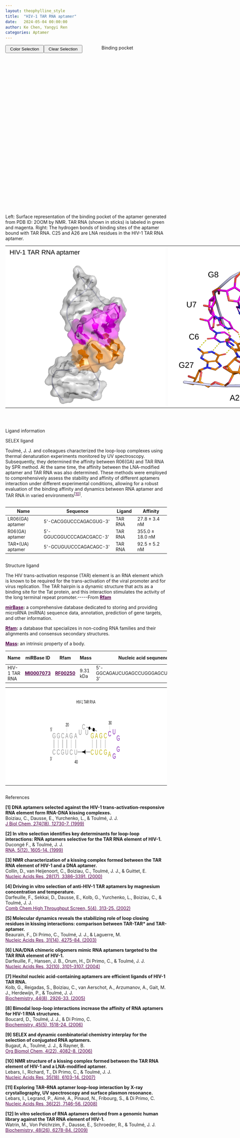 ```yaml
---
layout: theophylline_style
title:  "HIV-1 TAR RNA aptamer"
date:   2024-05-04 00:00:00
author: Ke Chen, Yangyi Ren
categories: Aptamer
---
```

<html>
<head>
  <style>

  </style>
</head>
</html>

<html lang="zh-cn">
<head>
<meta charset="utf-8"> 
<style>
 

<div class="side-nav">
<ul>
    <div class="side-nav-item"><li><a href="#timeline" style="color: #000000;">Timeline</a></li></div>
    <div class="side-nav-item"><li><a href="#description" style="color: #000000;">Description</a></li></div>
    <div class="side-nav-item"><li><a href="#SELEX" style="color: #000000;">SELEX</a></li></div>
    <div class="side-nav-item"><li><a href="#Structure" style="color: #000000;">Structure</a></li></div>
    <div class="side-nav-item"><li><a href="#ligand-recognition" style="color: #000000;">Ligand information</a></li></div>
    <div class="side-nav-item"><li><a href="#references" style="color: #000000;">References</a></li></div>
    </ul>
</div>

<p class="header_box" id="timeline">Timeline</p>
<div class="timeline">
  <div class="entry">
    <div class="title">
      <h3><a href="https://pubmed.ncbi.nlm.nih.gov/10212256/" target="_blank" style="color:#520049">1999</a></h3>
    </div>
    <div class="body">
      <p>The DNA aptamer was selected for the first time<sup>[<a href="#ref1" style="color:#520049">1</a>]</sup></p>
    </div>
  </div>
  <div class="entry">
    <div class="title">
      <h3><a href="https://pubmed.ncbi.nlm.nih.gov/7521014/" target="_blank" style="color:#520049">1999</a></h3>
    </div>
    <div class="body">
      <p>The RNA aptamer was selected for the first time<sup>[<a href="#ref2" style="color:#520049">2</a>]</sup></p>
    </div>
  </div>
  <div class="entry">
    <div class="title">
      <h3><a href="https://pubmed.ncbi.nlm.nih.gov/10954609/" target="_blank" style="color:#520049">2000</a></h3>
    </div>
    <div class="body">
      <p>Nuclear magnetic resonance (NMR) characterization of a kissing complex formed between the trans-activating responsive (TAR) RNA element and DNA aptamer<sup>[<a href="#ref3" style="color:#520049">3</a>]</sup></p>
    </div>
  </div>
    <div class="entry">
    <div class="title">
      <h3><a href="https://pubmed.ncbi.nlm.nih.gov/12052182/" target="_blank" style="color:#520049">2002</a></h3>
    </div>
    <div class="body">
      <p>Effect of magnesium concentration and temperature on screening of TAR aptamers in vitro<sup>[<a href="#ref4" style="color:#520049">4</a>]</sup></p>
    </div>
  </div>
  <div class="entry">
    <div class="title">
      <h3><a href="https://pubmed.ncbi.nlm.nih.gov/12853646/" target="_blank" style="color:#520049">2003</a></h3>
    </div>
    <div class="body">
      <p>Stabilization of ring-closed residues in affinity interactions<sup>[<a href="#ref5" style="color:#520049">5</a>]</sup></p>
    </div>
  </div>
  <div class="entry">
    <div class="title">
      <h3><a href="https://pubmed.ncbi.nlm.nih.gov/15181175/" target="_blank" style="color:#520049">2004</a></h3>
    </div>
    <div class="body">
      <p>LNA/DNA chimeric oligomers mimic RNA aptamers targeted to the TAR<sup>[<a href="#ref6" style="color:#520049">6</a>]</sup></p>
    </div>
  </div>
  <div class="entry">
    <div class="title">
      <h3><a href="https://pubmed.ncbi.nlm.nih.gov/15723535/" target="_blank" style="color:#520049">2005</a></h3>
    </div>
    <div class="body">
      <p>Discovery and detection of hexitol nucleic acid aptamers<sup>[<a href="#ref7" style="color:#520049">7</a>]</sup></p>
    </div>
  </div>
  <div class="entry">
    <div class="title">
      <h3><a href="https://pubmed.ncbi.nlm.nih.gov/17312962/" target="_blank" style="color:#520049">2006</a></h3>
    </div>
    <div class="body">
      <p>Application of SELEX technique in TAR aptamer selection<sup>[<a href="#ref8" style="color:#520049">8</a>]</sup></p>
    </div>
  </div>
<div class="entry">
    <div class="title">
      <h3><a href="https://pubmed.ncbi.nlm.nih.gov/16445294/" target="_blank" style="color:#520049">2006</a></h3>
    </div>
    <div class="body">
      <p>The role of bimodal ring interaction in aptamer binding<sup>[<a href="#ref9" style="color:#520049">9</a>]</sup></p>
    </div>
  </div>
  <div class="entry">
    <div class="title">
      <h3><a href="https://pubmed.ncbi.nlm.nih.gov/17768146/" target="_blank" style="color:#520049">2007</a></h3>
    </div>
    <div class="body">
      <p>NMR structure of complexes formed between TAR RNA and RNA modified aptamers<sup>[<a href="#ref10" style="color:#520049">10</a>]</sup></p>
    </div>
  </div>
  <div class="entry">
    <div class="title">
      <h3><a href="https://pubmed.ncbi.nlm.nih.gov/9257650/" target="_blank" style="color:#520049">2008</a></h3>
    </div>
    <div class="body">
      <p>Exploring TAR–RNA aptamer loop–loop interaction by X-ray crystallography, ultraviolet (UV) spectroscopy and surface plasmon resonance (SPR)<sup>[<a href="#ref11" style="color:#520049">11</a>]</sup></p>
    </div>
  </div>
  <div class="entry">
    <div class="title">
      <h3><a href="https://pubmed.ncbi.nlm.nih.gov/19496624/" target="_blank" style="color:#520049">2009</a></h3>
    </div>
    <div class="body">
      <p>In vitro selection of RNA aptamers for HIV-1-resistant TAR RNA elements obtained from human genome libraries<sup>[<a href="#ref12" style="color:#520049">12</a>]</sup></p>
    </div>
  </div>
</div>

<p class="header_box" id="description">Description</p>
<p>In 1999, Toulmé, J. J. et al. used in vitro selecting techniques to isolate aptamers with high affinity binding TAR RNA sites. This 59 nt imperfect stem-loop is at the 5'-end of HIV-1 transcriptIn. In 2007, Toulmé, J. J. et al. used NMR systems and molecular dynamics methods to determine the structure of the complex formed by the locked nucleic acid (LNA)-modified aptamer and TAR RNA. LNA are nucleic acids analogues containing 2'-O, 4'-C methylene linkage, which can enhance the thermal stability of duplexes<sup>[<a href="#ref2" style="color:#520049">2</a></sup><sup>,<a href="#ref10" style="color:#520049">10</a>]</sup>.</p>

<p class="header_box" id="SELEX">SELEX</p>
<p>The in vitro selection experiment designed by Toulmé, J. J. and colleagues in 1999 mainly consisted of RNA pool ampplification and subsequent selection processes. RNAs were obtained by in vitro transcription of the polymerase chain reaction (PCR)-amplified library with T7 RNA polymerase. The aptamer with high affinity was selected by eight rounds and the washing times were increased in the sixth to eighth rounds<sup>[<a href="#ref10" style="color:#520049">10</a>]</sup>.</p>
<p>

<p class="header_box" id="Structure">Structure</p>
<p class="blowheader_box">2D representation</p>
<p>Here we utilized RiboDraw to complete the figure, based the 3D structure information. The LR06(GA) aptamer was named by Toulmé, J. J. et al. in the article<sup>[<a href="#ref10" style="color:#520049">10</a>]</sup>.</p>
<p>5'-CACGGUCCCAGACGUG-3'</p>
<img src="/images/2D/LR06_aptamer_2D.svg" alt="drawing" style="width:800px;display:block;margin:0 auto;border-radius:0;" class="img-responsive">
<div style="display: flex; justify-content: center;"></div>



<p class="blowheader_box">3D visualisation</p>           
<p>Toulmé, J. J. and colleagues present the solution structure of the TAR/HIV-1 TAR RNA aptamer complex, as determined by heteronuclear NMR spectroscopy and molecular dynamics calculations. Structures were calculated using CNS (cristallography and NMR system) torsion angle molecular dynamics (TAMD) protocol for nucleic acids using NOE and dihedral angle restraints. In the figure, the TAR RNA is labeled in green, the HIV-1 TAR RNA aptamer is labeled in brownish red, and the interacting bases in the two sequences are labeled in magenta and orange, respectively. The PDB ID of this structure is 2OOM<sup>[<a href="#ref10" style="color:#520049" >10</a>]</sup>.</p>
<p>Additional available structures that have been solved and detailed information are accessible on <a href="{{ site.url }}{{ site.baseurl }}/structures" target="_blank" style="color:#520049"><b><i>Structures</i></b></a> page.</p>
<div><p style="text-align:right;margin-bottom: 0px;">(Clicking the "Settings/Controls info" to turn Spin off)</p>
  <table class="table table-bordered" style="table-layout:fixed;width:1200px;margin-left:auto;margin-right:auto;"><tr>
  <td style="text-align:center;padding-bottom: 0px;padding-left: 0px;padding-top: 0px;padding-right: 0px">
  <img src="/images/3D/LR06_aptamer_3D1.svg" alt="drawing" style="width:500px;margin-top: 0px;margin-bottom: 0px;" >
  </td>
  <td style="text-align:center;padding-bottom: 0px;padding-left: 0px;padding-top: 0px;padding-right: 0px">
  <html lang="en">
    <head>
      <meta charset="utf-8" />
      <meta name="viewport" content="width=device-width, user-scalable=no, minimum-scale=1.0, maximum-scale=1.0">
      <meta http-equiv="X-UA-Compatible" content="IE=edge">
      <title>PDBe Molstar</title>
      <!-- Molstar CSS & JS -->
      <link rel="stylesheet" type="text/css" href="https://www.ebi.ac.uk/pdbe/pdb-component-library/css/pdbe-molstar-1.2.1.css">
      <script src="/js/mol/ro_pdbe-molstar-plugin-1.2.1.js"></script>
        <style>
          * {
              margin: 0;
              padding: 0;
              box-sizing: border-box;
          }
          .msp-plugin ::-webkit-scrollbar-thumb {
              background-color: #474748  !important;
          }
          .msp-plugin .msp-layout-standard {
              border: 1px solid #efefef;
          }
          .viewerSection1 {
            padding-top: 0px;
          }
          .controlsSection1 {
            width: 300px;
              display: flex;
              float:left;
              padding: 0px 0 0 0;
              height:25px;
            }
            .controlBox1 {
              border: 0px solid lightgray;
              padding: 0px;
              margin-bottom: 0px;
            }
          #myViewer1{
            float:left;
            width:500px;
            height: 500px;
            position:relative;
          }
        </style>
    </head>
    <body onload="customize()">
        <div class="controlsSection1">
            <button onclick="
              var selectSections1 = [
                {
  struct_asym_id: 'A',    
  start_residue_number:1, 
  end_residue_number:5, 
  color:{r:194,g:182,b:23}
},
{
  struct_asym_id: 'A', 
  start_residue_number:6, 
  end_residue_number:10, 
  color:{r:255,g:0,b:255}
},
{
  struct_asym_id: 'A', 
  start_residue_number:11, 
  end_residue_number:16, 
  color:{r:194,g:182,b:23}
},
{
  struct_asym_id: 'B', 
  start_residue_number:17, 
  end_residue_number:22, 
  color:{r:46,g:161,b:3}
},
{
  struct_asym_id: 'B', 
  start_residue_number:23, 
  end_residue_number:27, 
  color:{r:241,g:125,b:7}
},
{
  struct_asym_id: 'B', 
  start_residue_number:28, 
  end_residue_number:32, 
  color:{r:46,g:161,b:3}
}
              ]
            viewerInstance1.visual.select({ data: selectSections1, nonSelectedColor: {r:255,g:255,b:255}})" style="float:right;height:25px;width: 120px;">Color Selection</button><br><br>
          <button button style="float: left;height:25px;width: 120px;" onclick="viewerInstance1.visual.clearSelection()">Clear Selection</button><br><br>
      </div>
    <div class="viewerSection1">
    <!-- Molstar container -->
      <div id="myViewer1"></div>
    </div>
    <script>
      var viewerInstance1 = new PDBeMolstarPlugin();
      var options1 = {
        customData:{
        url:'/pdbfiles/LR06_3D.pdb',
        format: 'pdb'},
        expanded: false,
        hideControls: true,
        bgColor: {r:255, g:255, b:255},
        }
      var viewerContainer1 = document.getElementById('myViewer1');
      viewerInstance1.render(viewerContainer1, options1);
  window.addEventListener('load', function() {
    var colorSelectionButton1 = document.querySelector('.controlsSection1 button');
    colorSelectionButton1.click();
  });
</script>
</body>
</html>
</td>
</tr>
</table>
</div>


<p class="blowheader_box">Binding pocket</p>           
<p>Left: Surface representation of the binding pocket of the aptamer generated from PDB ID: 2OOM by NMR. TAR RNA (shown in sticks) is labeled in green and magenta. Right: The hydrogen bonds of binding sites of the aptamer bound with TAR RNA. C25 and A26 are LNA residues in the HIV-1 TAR RNA aptamer.</p>
  <table class="table table-bordered" style="table-layout:fixed;width:1200px;margin-left:auto;margin-right:auto;"><tr>
  <td style="text-align:center;padding-bottom: 0px;padding-left: 0px;padding-top: 0px;padding-right: 0px">
  <img src="/images/Binding_pocket/LR06_binding_pocker1.svg" alt="drawing" style="width:500px;margin-top: 0px;margin-bottom: 0px;" >
  </td>
  <td style="text-align:center;padding-bottom: 0px;padding-right: 0px;padding-top: 0px;padding-right: 0px">
  <img src="/images/Binding_pocket/LR06_binding_pocker2.svg" alt="drawing" style="width:500px;margin-top: 0px;margin-bottom: 0px;" >
  </td>
  </tr>
  </table>
  <br>
  <br>

<p class="header_box" id="ligand-recognition">Ligand information</p>
<p class="blowheader_box">SELEX ligand</p>
<p>Toulmé, J. J. and colleagues characterized the loop-loop complexes using thermal denaturation experiments monitored by UV spectroscopy. Subsequently, they determined the affinity between R06(GA) and TAR RNA by SPR method. At the same time, the affinity between the LNA-modified aptamer and TAR RNA was also determined. These methods were employed to comprehensively assess the stability and affinity of different aptamers interaction under different experimental conditions, allowing for a robust evaluation of the binding affinity and dynamics between RNA aptamer and TAR RNA in varied environments<sup>[<a href="#ref10" style="color:#520049">10</a>]</sup>.</p>
<div style="display: flex; justify-content: center;">
<table class="table table-bordered" style="table-layout:fixed;width:auto;margin-left:auto;margin-right:auto;" >
  <thead>
      <tr>
        <th onclick="sortTable(0)">Name</th>
        <th onclick="sortTable(0)">Sequence</th>
        <th onclick="sortTable(0)">Ligand</th>
        <th onclick="sortTable(1)">Affinity</th>
      </tr>
  </thead>
    <tbody>
      <tr>
        <td name="td0">LR06(GA) aptamer</td>
        <td name="td1">5'-CACGGUCCCAGACGUG-3'</td>
        <td name="td2">TAR RNA</td>
        <td name="td3">27.8 ± 3.4 nM</td>
      </tr>
      <tr>
        <td name="td0">R06(GA) aptamer</td>
        <td name="td1">5'-GGUCGGUCCCAGACGACC-3'</td>
        <td name="td2">TAR RNA</td>
        <td name="td3">355.0 ± 18.0 nM</td>
      </tr>
      <tr>
        <td name="td0">TAR*(UA) aptamer</td>
        <td name="td1">5'-GCUGUUCCCAGACAGC-3'</td>
        <td name="td2">TAR RNA</td>
        <td name="td3">92.5 ± 5.2 nM</td>
      </tr>
	  </tbody>
  </table>
  </div>

<p class="blowheader_box">Structure ligand</p>
<p>The HIV trans-activation response (TAR) element is an RNA element which is known to be required for the trans-activation of the viral promoter and for virus replication. The TAR hairpin is a dynamic structure that acts as a binding site for the Tat protein, and this interaction stimulates the activity of the long terminal repeat promoter.-----From <a href="https://rfam.org/family/RF00250" target="_blank" style="color:#520049; text-decoration: underline;"><b>Rfam</b></a></p>

<p class="dot-paragraph"><b><a href="https://mirbase.org/" target="_blank" style="color:#520049; text-decoration: underline;"><b>mirBase</b></a>:</b> a comprehensive database dedicated to storing and providing microRNA (miRNA) sequence data, annotation, prediction of gene targets, and other information.</p>
<p class="dot-paragraph"><b><a href="https://rfam.org/" target="_blank" style="color:#520049; text-decoration: underline;"><b>Rfam</b></a>:</b> a database that specializes in non-coding RNA families and their alignments and consensus secondary structures.</p>
<p class="dot-paragraph"><b><a href="https://en.wikipedia.org/wiki/Mass
" target="_blank" style="color:#520049; text-decoration: underline;"><b>Mass</b></a>:</b> an intrinsic property of a body.</p>

<table class="table table-bordered" style="table-layout:fixed;width:auto;margin-left:auto;margin-right:auto;">
  <thead>
      <tr>
        <th onclick="sortTable(0)">Name</th>
        <th onclick="sortTable(1)">miRBase ID</th>
        <th onclick="sortTable(2)">Rfam</th>
        <th onclick="sortTable(3)">Mass</th>
        <th onclick="sortTable(4)">Nucleic acid sequnence</th>
        <th onclick="sortTable(5)">PDB ID</th>
      </tr>
  </thead>
    <tbody>
      <tr>
        <td name="td0">HIV-1 TAR RNA</td>
        <td name="td1"><a href="https://mirbase.org/hairpin/MI0007073?acc=MI0007073" target="_blank" style="color:#520049"><b>MI0007073</b></a></td>
        <td name="td2"><a href="https://rfam.org/family/RF00250" target="_blank" style="color:#520049"><b>RF00250</b></a></td>
        <td name="td3">9.31 kDa</td>
        <td name="td4">5'-GGCAGAUCUGAGCCUGGGAGCUCUCUGCC-3'</td>
        <td name="td5"><a href="https://www.rcsb.org/structure/1ANR" target="_blank" style="color:#520049"><b>1ANR</b></a></td>
      </tr>
	  </tbody>
  </table>
<table class="table table-bordered" style="table-layout:fixed;width:auto;margin-left:auto;margin-right:auto;"><tr>
<td style="text-align:center;padding-bottom: 0px;padding-left: 0px;padding-top: 0px;padding-right: 0px"><img src="/images/Structure_ligand/LR06_stru_ligand1.svg" alt="drawing" style="width:800px;height:300px;"  px="" /></td>
</tr>
</table>
<div style="display: flex; justify-content: center;"></div>

<p class="header_box" id="references">References</p>

<a id="ref1"></a><font><strong>[1] DNA aptamers selected against the HIV-1 trans-activation-responsive RNA element form RNA-DNA kissing complexes.</strong></font><br />
Boiziau, C., Dausse, E., Yurchenko, L., & Toulmé, J. J. <br />
<a href="https://pubmed.ncbi.nlm.nih.gov/10212256/" target="_blank" style="color:#520049" >J Biol Chem, 274(18), 12730-7. (1999)</a>
<br />
                
<a id="ref2"></a><font><strong>[2] In vitro selection identifies key determinants for loop-loop interactions: RNA aptamers selective for the TAR RNA element of HIV-1.</strong></font><br />
Ducongé F., & Toulmé, J. J.<br />
<a href="https://pubmed.ncbi.nlm.nih.gov/10606271/" target="_blank" style="color:#520049">RNA, 5(12), 1605-14. (1999)</a>
<br />
                
<a id="ref3"></a><font><strong>[3] NMR characterization of a kissing complex formed between the TAR RNA element of HIV-1 and a DNA aptamer.</strong></font><br />
Collin, D., van Heijenoort, C., Boiziau, C., Toulmé, J. J., & Guittet, E.<br />
<a href="https://pubmed.ncbi.nlm.nih.gov/10954609/" target="_blank" style="color:#520049"> Nucleic Acids Res, 28(17), 3386–3391. (2000)</a>
<br />
                
<a id="ref4"></a><font><strong>[4] Driving in vitro selection of anti-HIV-1 TAR aptamers by magnesium concentration and temperature.</strong></font><br />
Darfeuille, F., Sekkai, D., Dausse, E., Kolb, G., Yurchenko, L., Boiziau, C., & Toulmé, J. J.<br />
<a href="https://pubmed.ncbi.nlm.nih.gov/12052182/" target="_blank" style="color:#520049">Comb Chem High Throughput Screen, 5(4), 313-25. (2002)</a>
<br />
                
<a id="ref5"></a><font><strong>[5] Molecular dynamics reveals the stabilizing role of loop closing residues in kissing interactions: comparison between TAR-TAR* and TAR-aptamer.</strong></font><br />
Beaurain, F., Di Primo, C., Toulmé, J. J., & Laguerre, M.<br />
<a href="https://pubmed.ncbi.nlm.nih.gov/12853646/" target="_blank" style="color:#520049">Nucleic Acids Res, 31(14), 4275-84. (2003)</a>
<br />
                
<a id="ref6"></a><font><strong>[6] LNA/DNA chimeric oligomers mimic RNA aptamers targeted to the TAR RNA element of HIV-1.</strong></font><br />
Darfeuille, F., Hansen, J. B., Orum, H., Di Primo, C., & Toulmé, J. J.<br />
<a href="https://pubmed.ncbi.nlm.nih.gov/15181175/" target="_blank" style="color:#520049">Nucleic Acids Res, 32(10), 3101–3107. (2004)</a>
<br />
                
<a id="ref7"></a><font><strong>[7] Hexitol nucleic acid-containing aptamers are efficient ligands of HIV-1 TAR RNA.</strong></font><br />
Kolb, G., Reigadas, S., Boiziau, C., van Aerschot, A., Arzumanov, A., Gait, M. J., Herdewijn, P., & Toulmé, J. J.<br />
<a href="https://pubmed.ncbi.nlm.nih.gov/15723535/" target="_blank" style="color:#520049">Biochemistry, 44(8), 2926-33. (2005)</a>
<br />
                
<a id="ref8"></a><font><strong>[8] Bimodal loop-loop interactions increase the affinity of RNA aptamers for HIV-1 RNA structures.</strong></font><br />
Boucard, D., Toulmé, J. J., & Di Primo, C.<br />
<a href="https://pubmed.ncbi.nlm.nih.gov/16445294/" target="_blank" style="color:#520049">Biochemistry, 45(5), 1518-24. (2006)</a>
<br />
                
<a id="ref9"></a><font><strong>[9] SELEX and dynamic combinatorial chemistry interplay for the selection of conjugated RNA aptamers.</strong></font><br />
Bugaut, A., Toulmé, J. J., & Rayner, B.<br />
<a href="https://pubmed.ncbi.nlm.nih.gov/17312962/" target="_blank" style="color:#520049">Org Biomol Chem, 4(22), 4082-8. (2006)</a>
<br />
                
<a id="ref10"></a><font><strong>[10] NMR structure of a kissing complex formed between the TAR RNA element of HIV-1 and a LNA-modified aptamer.</strong></font><br />
Lebars, I., Richard, T., Di Primo, C., & Toulmé, J. J.<br />
<a href="https://pubmed.ncbi.nlm.nih.gov/17768146/" target="_blank" style="color:#520049">Nucleic Acids Res, 35(18), 6103-14. (2007)</a>
<br />
                
<a id="ref11"></a><font><strong>[11] Exploring TAR–RNA aptamer loop–loop interaction by X-ray crystallography, UV spectroscopy and surface plasmon resonance.</strong></font><br />
Lebars, I., Legrand, P., Aimé, A., Pinaud, N., Fribourg, S., & Di Primo, C.<br />
<a href="https://pubmed.ncbi.nlm.nih.gov/18996893/" target="_blank" style="color:#520049">Nucleic Acids Res, 36(22), 7146-56. (2008)</a>
<br />

<a id="ref12"></a><font><strong>[12] In vitro selection of RNA aptamers derived from a genomic human library against the TAR RNA element of HIV-1.</strong></font><br />
Watrin, M., Von Pelchrzim, F., Dausse, E., Schroeder, R., & Toulmé, J. J.<br />
<a href="https://pubmed.ncbi.nlm.nih.gov/19496624/" target="_blank" style="color:#520049">Biochemistry, 48(26), 6278-84. (2009)</a>
<br />
